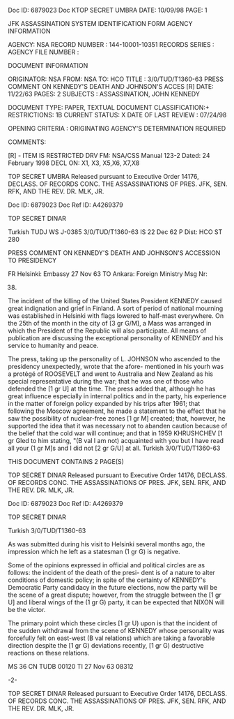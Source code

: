 Doc ID: 6879023 Doc KTOP SECRET UMBRA DATE: 10/09/98
PAGE: 1

JFK ASSASSINATION SYSTEM
IDENTIFICATION FORM
AGENCY INFORMATION

AGENCY: NSA
RECORD NUMBER : 144-10001-10351
RECORDS SERIES :
AGENCY FILE NUMBER :

DOCUMENT INFORMATION

ORIGINATOR: NSA
FROM: NSA
TO: HCO
TITLE :
3/0/TUD/T1360-63 PRESS COMMENT ON KENNEDY'S DEATH AND JOHNSON'S ACCES [R]
DATE: 11/22/63
PAGES: 2
SUBJECTS :
ASSASSINATION, JOHN KENNEDY

DOCUMENT TYPE: PAPER, TEXTUAL DOCUMENT
CLASSIFICATION:+
RESTRICTIONS: 1B
CURRENT STATUS: X
DATE OF LAST REVIEW : 07/24/98

OPENING CRITERIA :
ORIGINATING AGENCY'S DETERMINATION REQUIRED

COMMENTS:

[R] - ITEM IS RESTRICTED DRV FM: NSA/CSS Manual 123-2
Dated: 24 February 1998
DECL ON: X1, X3, X5,X6, X7,X8

TOP SECRET UMBRA
Released pursuant to Executive Order 14176, DECLASS. OF RECORDS CONC. THE ASSASSINATIONS OF PRES. JFK, SEN.
RFK, AND THE REV. DR. MLK, JR.

Doc ID: 6879023 Doc Ref ID: A4269379

TOP SECRET DINAR

Turkish TUDJ WS J-0385 3/0/TUD/T1360-63
IS 22 Dec 62 P
Dist: HCO
ST 280

PRESS COMMENT ON KENNEDY'S DEATH AND JOHNSON'S ACCESSION TO
PRESIDENCY

FR Helsinki: Embassy 27 Nov 63
TO Ankara: Foreign Ministry
Msg Nr:

38.

The incident of the killing of the United States President
KENNEDY caused great indignation and grief in Finland. A sort
of period of national mourning was established in Helsinki with
flags lowered to half-mast everywhere. On the 25th of the
month in the city of [3 gr G/M], a Mass was arranged in which the
President of the Republic will also participate. All means of
publication are discussing the exceptional personality of KENNEDY
and his service to humanity and peace.

The press, taking up the personality of L. JOHNSON who
ascended to the presidency unexpectedly, wrote that the afore-
mentioned in his yourh was a protégé of ROOSEVELT and went to
Australia and New Zealand as his special representative during
the war; that he was one of those who defended the [1 gr U] at
the time. The press added that, although he has great influence
especially in internal politics and in the party, his
experience in the matter of foreign policy expanded by his trips
after 1961; that following the Moscow agreement, he made a
statement to the effect that he saw the possibility of nuclear-free
zones [1 gr M] created; that, however, he supported the idea
that it was necessary not to abanden caution because of the belief
that the cold war will continue; and that in 1959 KHRUSHCHEV
[1 gr Gled to him stating, "(B val I am not) acquainted with you
but I have read all your (1 gr M]s and I did not [2 gr G/U]
at all.
Turkish 3/0/TUD/T1360-63

THIS DOCUMENT CONTAINS 2 PAGE(S)

TOP SECRET DINAR
Released pursuant to Executive Order 14176, DECLASS. OF RECORDS CONC. THE ASSASSINATIONS OF PRES. JFK, SEN.
RFK, AND THE REV. DR. MLK, JR.

Doc ID: 6879023 Doc Ref ID: A4269379

TOP SECRET DINAR

Turkish 3/0/TUD/T1360-63

As was submitted during his visit to Helsinki several months
ago, the impression which he left as a statesman (1 gr G) is
negative.

Some of the opinions expressed in official and political
circles are as follows: the incident of the death of the presi-
dent is of a nature to alter conditions of domestic policy;
in spite of the certainty of KENNEDY's Democratic Party candidacy
in the future elections, now the party will be the scene of a
great dispute; however, from the struggle between the [1 gr U]
and liberal wings of the (1 gr G) party, it can be expected that
NIXON will be the victor.

The primary point which these circles [1 gr U) upon is
that the incident of the sudden withdrawal from the scene of
KENNEDY whose personality was forcefully felt on east-west
(B val relations) which are taking a favorable direction despite
the [1 gr G) deviations recently, [1 gr G) destructive reactions
on these relations.

MS 36 CN TUDB 00120 TI 27 Nov 63 08312

-2-

TOP SECRET DINAR
Released pursuant to Executive Order 14176, DECLASS. OF RECORDS CONC. THE ASSASSINATIONS OF PRES. JFK, SEN.
RFK, AND THE REV. DR. MLK, JR.
